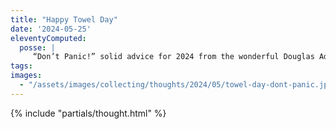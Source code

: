 ```yaml
---
title: "Happy Towel Day"
date: '2024-05-25'
eleventyComputed:
  posse: |
     “Don’t Panic!” solid advice for 2024 from the wonderful Douglas Adams. The sun may be shining but don’t forget your towel today!
tags:
images:
  - "/assets/images/collecting/thoughts/2024/05/towel-day-dont-panic.jpg"
---
```


{% include "partials/thought.html" %}